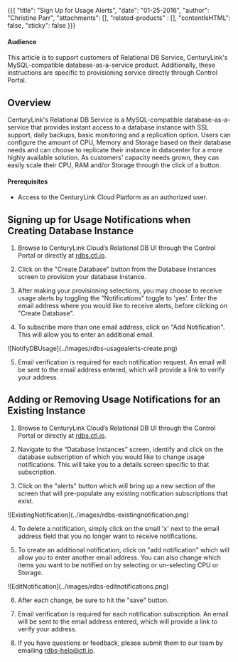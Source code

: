 {{{
  "title": "Sign Up for Usage Alerts",
  "date": "01-25-2016",
  "author": "Christine Parr",
  "attachments": [],
  "related-products" : [],
  "contentIsHTML": false,
  "sticky": false
}}}


#### Audience

This article is to support customers of Relational DB Service, CenturyLink's MySQL-compatible database-as-a-service product.  Additionally, these instructions are specific to provisioning service directly through Control Portal.

## Overview

CenturyLink's Relational DB Service is a MySQL-compatible database-as-a-service that provides instant access to a database instance with SSL support, daily backups, basic monitoring and a replication option.  Users can configure the amount of CPU, Memory and Storage based on their database needs and can choose to replicate their instance in datacenter for a more highly available solution.  As customers' capacity needs grown, they can easily scale their CPU, RAM and/or Storage through the click of a button.  


#### Prerequisites

- Access to the CenturyLink Cloud Platform as an authorized user.

## Signing up for Usage Notifications when Creating Database Instance

1.	Browse to CenturyLink Cloud’s Relational DB UI through the Control Portal or directly at [rdbs.ctl.io](https://rdbs.ctl.io).

2.  Click on the "Create Database" button from the Database Instances screen to provision your database instance.

3.  After making your provisioning selections, you may choose to receive usage alerts by toggling the "Notifications" toggle to 'yes'.  Enter the email address where you would like to receive alerts, before clicking on "Create Database".

4.  To subscribe more than one email address, click on "Add Notification".  This will allow you to enter an additional email.  
<p>![NotifyDBUsage](../images/rdbs-usagealerts-create.png)

5.  Email verification is required for each notification request.  An email will be sent to the email address entered, which will provide a link to verify your address.

## Adding or Removing Usage Notifications for an Existing Instance

1.	Browse to CenturyLink Cloud’s Relational DB UI through the Control Portal or directly at [rdbs.ctl.io](https://rdbs.ctl.io).

2.	Navigate to the “Database Instances” screen, identify and click on the database subscription of which you would like to change usage notifications. This will take you to a details screen specific to that subscription.

3.  Click on the "alerts" button which will bring up a new section of the screen that will pre-populate any existing notification subscriptions that exist.  
<p>![ExistingNotification](../images/rdbs-existingnotification.png)

4.  To delete a notification, simply click on the small 'x' next to the email address field that you no longer want to receive notifications.

5.  To create an additional notification, click on "add notification" which will allow you to enter another email address.  You can also change which items you want to be notified on by selecting or un-selecting CPU or Storage.  
<p>![EditNotification](../images/rdbs-editnotifications.png)

6.  After each change, be sure to hit the "save" button.  

7. Email verification is required for each notification subscription.  An email will be sent to the email address entered, which will provide a link to verify your address.

8. If you have questions or feedback, please submit them to our team by emailing <a href="mailto:rdbs-help@ctl.io">rdbs-help@ctl.io</a>.
